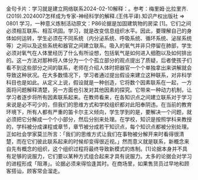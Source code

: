 

金句卡片：学习就是建立网络联系2024-02-10解释：。参考：梅里姆·比拉里齐.(2019).2024007怎样成为专家-神经科学的解释.(王伟平译).知识产权出版社 => 0801 学习，一种意义炼制活动原文：P86论据是加固建筑物的房梁 [1]。它们之间必须相互联系、相互巩固。学习，就是改变信息组织水平。因此，要理解自己的身体如何运转，学生必须在不同系统（内分泌系统、呼吸系统、循环系统、泌尿系统等）之间以及这些系统和器官之间建立联系。吸入的氧气并非只停留在肺部，学生必须对氧气在人体里经历了什么有所设想，包括氧气是如何进入细胞以及如何排出的。这一方法对那种将人体分为一个个孤立部分的观点提出了质疑，后者使孩子们看不到这些部分之间的联系，老师在介绍人体时把器官一个个单独拿出来讲解就会导致这种状况。在大多数情况下，学习者通过提出假设来建立这种联系，对非科学科目也是如此。从定义上说，假设就是一种创造，它将数个因素联系在一起，一方面将问题解释清楚，另一方面也引发对其他因素的探究。它带来一种动力机制，让学习者逐步将所有因素联系起来。在教师看来，在各知识点之间建立联系对于学习来说是必不可少的，但我们的思维方式和学校组织都对此阳奉阴违。在当前的教育环境下，所有人都有严重的笛卡尔主义倾向，学生学到的是，要解决一个问题，就必须把它分解成一个个小部分，然后分别来处理。在学校，知识是按照学科来教授的，学科被分成课程或章节，章节被分成若干知识点，每个知识点都被分别处理。正如社会学家莫兰所言：「我们的思维方式让我们在事物被分解开来时看得很清楚，而在它们彼此联系起来的时候却变得很近视。」然而意义就是联系，新概念来自先有概念的组织，这个组织过程将最终导致新模式的炼制。[1]论据本身并不具有足够的说服力，它们要以某种方式组合起来才具有说服力。太多的论据会对学习的进程形成「阻滞」。论据必须来得恰逢其时。在商场里，如果售货员过早地和顾客搭讪，顾客常会溜走。